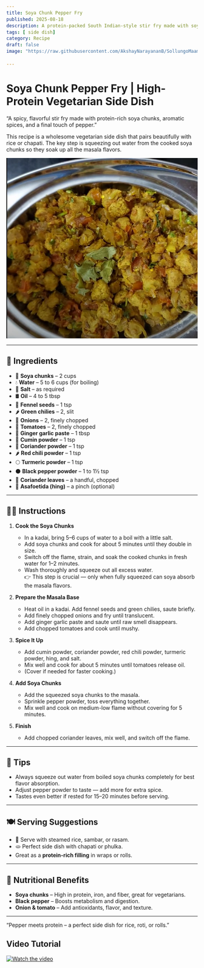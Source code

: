 ```yaml
---
title: Soya Chunk Pepper Fry  
published: 2025-08-18  
description: A protein-packed South Indian-style stir fry made with soya chunks, onions, tomatoes, and freshly ground spices — finished with a punch of black pepper!  
tags: [ side dish]  
category: Recipe  
draft: false  
image: "https://raw.githubusercontent.com/AkshayNarayananB/SollungoMaami/master/images/soyachunkpepperfry.png"  

---
```


# Soya Chunk Pepper Fry | High-Protein Vegetarian Side Dish

“A spicy, flavorful stir fry made with protein-rich soya chunks, aromatic spices, and a final touch of pepper.”  

This recipe is a wholesome vegetarian side dish that pairs beautifully with rice or chapati. The key step is squeezing out water from the cooked soya chunks so they soak up all the masala flavors.  

![soyachunkpepperfry](https://raw.githubusercontent.com/AkshayNarayananB/SollungoMaami/master/images/soyachunkpepperfry.png)

---

## 🛒 Ingredients

- 🌱 **Soya chunks** – 2 cups  
- 💧 **Water** – 5 to 6 cups (for boiling)  
- 🧂 **Salt** – as required  
- 🛢️ **Oil** – 4 to 5 tbsp  
- 🌿 **Fennel seeds** – 1 tsp  
- 🌶️ **Green chilies** – 2, slit  
- 🧅 **Onions** – 2, finely chopped  
- 🍅 **Tomatoes** – 2, finely chopped  
- 🧄 **Ginger garlic paste** – 1 tbsp  
- 🌿 **Cumin powder** – 1 tsp  
- 🌿 **Coriander powder** – 1 tsp  
- 🌶️ **Red chili powder** – 1 tsp  
- 🌕 **Turmeric powder** – 1 tsp  
- ⚫ **Black pepper powder** – 1 to 1½ tsp  
- 🌿 **Coriander leaves** – a handful, chopped  
- 🌿 **Asafoetida (hing)** – a pinch (optional)  

---

## 👩‍🍳 Instructions

1. **Cook the Soya Chunks**  
   - In a kadai, bring 5–6 cups of water to a boil with a little salt.  
   - Add soya chunks and cook for about 5 minutes until they double in size.  
   - Switch off the flame, strain, and soak the cooked chunks in fresh water for 1–2 minutes.  
   - Wash thoroughly and squeeze out all excess water.  
   👉 This step is crucial — only when fully squeezed can soya absorb the masala flavors.  

2. **Prepare the Masala Base**  
   - Heat oil in a kadai. Add fennel seeds and green chilies, saute briefly.  
   - Add finely chopped onions and fry until translucent.  
   - Add ginger garlic paste and saute until raw smell disappears.  
   - Add chopped tomatoes and cook until mushy.  

3. **Spice It Up**  
   - Add cumin powder, coriander powder, red chili powder, turmeric powder, hing, and salt.  
   - Mix well and cook for about 5 minutes until tomatoes release oil.  
   - (Cover if needed for faster cooking.)  

4. **Add Soya Chunks**  
   - Add the squeezed soya chunks to the masala.  
   - Sprinkle pepper powder, toss everything together.
   - Mix well and cook on medium-low flame without covering for 5 minutes.  

5. **Finish**  
   - Add chopped coriander leaves, mix well, and switch off the flame.  

---

## 🌟 Tips

- Always squeeze out water from boiled soya chunks completely for best flavor absorption.  
- Adjust pepper powder to taste — add more for extra spice.  
- Tastes even better if rested for 15–20 minutes before serving.  

---

## 🍽️ Serving Suggestions

- 🍚 Serve with steamed rice, sambar, or rasam.  
- 🫓 Perfect side dish with chapati or phulka.  
- Great as a **protein-rich filling** in wraps or rolls.  

---

## 🥦 Nutritional Benefits

- **Soya chunks** – High in protein, iron, and fiber, great for vegetarians.  
- **Black pepper** – Boosts metabolism and digestion.  
- **Onion & tomato** – Add antioxidants, flavor, and texture.  

---
“Pepper meets protein – a perfect side dish for rice, roti, or rolls.”

## Video Tutorial

[![Watch the video](https://img.youtube.com/vi/VIDEO_ID/0.jpg)](https://youtu.be/1ZXqlrnXdgI?si=GPTYy9DykBqpBn-m)
